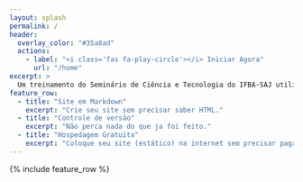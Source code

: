 ```yaml
---
layout: splash
permalink: /
header:
  overlay_color: "#35a8ad"
  actions:
    - label: "<i class='fas fa-play-circle'></i> Iniciar Agora"
      url: "/home"
excerpt: >
  Um treinamento do Seminário de Ciência e Tecnologia do IFBA-SAJ utilizando o thema  <small><a href="https://github.com/mmistakes/minimal-mistakes/releases/tag/4.24.0">minimal-mistakes</a></small> do Jekyll.   
feature_row:
  - title: "Site em Markdown"
    excerpt: "Crie seu site sem precisar saber HTML."
  - title: "Controle de versão"
    excerpt: "Não perca nada do que ja foi feito."
  - title: "Hospedagem Gratuita"
    excerpt: "Coloque seu site (estático) na internet sem precisar pagar nada"
---
```


{% include feature_row %}